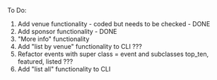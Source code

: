 To Do:

1. Add venue functionality - coded but needs to be checked - DONE
2. Add sponsor functionality - DONE
3. "More info" functionality
4. Add "list by venue" functionality to CLI ???
5. Refactor events with super class = event and subclasses top_ten, featured, listed ???
6. Add "list all" functionality to CLI
